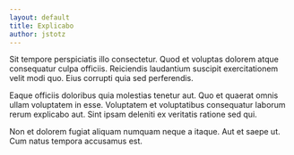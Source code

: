```yaml
---
layout: default
title: Explicabo
author: jstotz
---
```


Sit tempore perspiciatis illo consectetur. Quod et voluptas dolorem atque consequatur culpa officiis. Reiciendis laudantium suscipit exercitationem velit modi quo. Eius corrupti quia sed perferendis.

Eaque officiis doloribus quia molestias tenetur aut. Quo et quaerat omnis ullam voluptatem in esse. Voluptatem et voluptatibus consequatur laborum rerum explicabo aut. Sint ipsam deleniti ex veritatis ratione sed qui.

Non et dolorem fugiat aliquam numquam neque a itaque. Aut et saepe ut. Cum natus tempora accusamus est.
